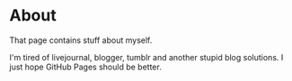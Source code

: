 # About

That page contains stuff about myself.

I'm tired of livejournal, blogger, tumblr and another stupid blog solutions. I just hope GitHub Pages should be better.
